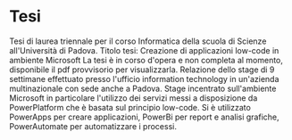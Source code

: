 # Tesi
Tesi di laurea triennale per il corso Informatica della scuola di Scienze all'Università di Padova.
Titolo tesi: Creazione di applicazioni low-code in ambiente Microsoft
La tesi è in corso d'opera e non completa al momento, disponibile il pdf provvisorio per visualizzarla. 
Relazione dello stage di 9 settimane effettuato presso l'ufficio information technology in un'azienda multinazionale con sede anche a Padova. 
Stage incentrato sull'ambiente Microsoft in particolare l'utilizzo dei servizi messi a disposizione da PowerPlatform che è basata sul principio low-code. 
Si è utilizzato PowerApps per creare applicazioni, PowerBi per report e analisi grafiche, PowerAutomate per automatizzare i processi.
